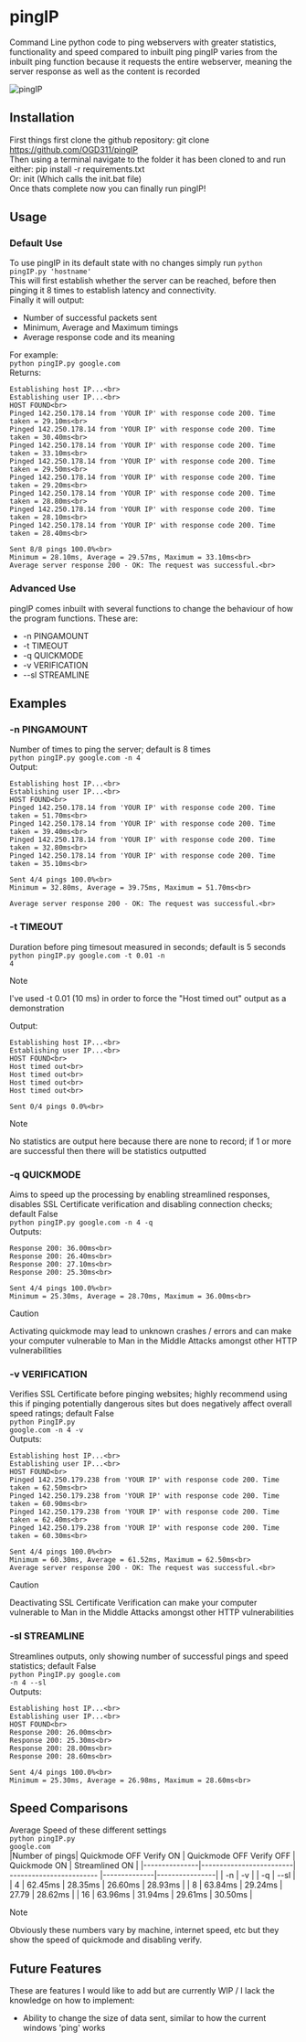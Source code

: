 # pingIP
Command Line python code to ping webservers with greater statistics, functionality and speed compared to inbuilt ping
pingIP varies from the inbuilt ping function because it requests the entire webserver, meaning the server response as well as the content is recorded

![pingIP](https://github.com/OGD311/pingIP/assets/114223604/0fcf6843-eda5-4b2d-91ca-928abbf2920e)


## Installation
First things first clone the github repository:
git clone https://github.com/OGD311/pingIP <br>
Then using a terminal navigate to the folder it has been cloned to and run either:
pip install -r requirements.txt <br>
Or:
init (Which calls the init.bat file) <br>
Once thats complete now you can finally run pingIP!

## Usage
### Default Use
To use pingIP in its default state with no changes simply run
<code>python pingIP.py 'hostname'</code><br>
This will first establish whether the server can be reached, before then pinging it 8 times to establish latency and connectivity. <br>
Finally it will output:
* Number of successful packets sent
* Minimum, Average and Maximum timings
* Average response code and its meaning

For example: <br>
<code>python pingIP.py google.com</code> <br>
Returns: <br>
```
Establishing host IP...<br>
Establishing user IP...<br>
HOST FOUND<br>
Pinged 142.250.178.14 from 'YOUR IP' with response code 200. Time taken = 29.10ms<br>
Pinged 142.250.178.14 from 'YOUR IP' with response code 200. Time taken = 30.40ms<br>
Pinged 142.250.178.14 from 'YOUR IP' with response code 200. Time taken = 33.10ms<br>
Pinged 142.250.178.14 from 'YOUR IP' with response code 200. Time taken = 29.50ms<br>
Pinged 142.250.178.14 from 'YOUR IP' with response code 200. Time taken = 29.20ms<br>
Pinged 142.250.178.14 from 'YOUR IP' with response code 200. Time taken = 28.80ms<br>
Pinged 142.250.178.14 from 'YOUR IP' with response code 200. Time taken = 28.10ms<br>
Pinged 142.250.178.14 from 'YOUR IP' with response code 200. Time taken = 28.40ms<br>

Sent 8/8 pings 100.0%<br>
Minimum = 28.10ms, Average = 29.57ms, Maximum = 33.10ms<br>
Average server response 200 - OK: The request was successful.<br>
```

### Advanced Use
pingIP comes inbuilt with several functions to change the behaviour of how the program functions. These are: <br>

* -n  PINGAMOUNT
* -t  TIMEOUT
* -q  QUICKMODE
* -v  VERIFICATION
* --sl  STREAMLINE

## Examples
### -n PINGAMOUNT
Number of times to ping the server; default is 8 times <br>
<code>python pingIP.py google.com -n 4</code> <br>
Output: <br>
```
Establishing host IP...<br>
Establishing user IP...<br>
HOST FOUND<br>
Pinged 142.250.178.14 from 'YOUR IP' with response code 200. Time taken = 51.70ms<br>
Pinged 142.250.178.14 from 'YOUR IP' with response code 200. Time taken = 39.40ms<br>
Pinged 142.250.178.14 from 'YOUR IP' with response code 200. Time taken = 32.80ms<br>
Pinged 142.250.178.14 from 'YOUR IP' with response code 200. Time taken = 35.10ms<br>

Sent 4/4 pings 100.0%<br>
Minimum = 32.80ms, Average = 39.75ms, Maximum = 51.70ms<br>

Average server response 200 - OK: The request was successful.<br>
```

### -t TIMEOUT
Duration before ping timesout measured in seconds; default is 5 seconds <br>
<code>python pingIP.py google.com -t 0.01 -n 4</code><br>
> [!NOTE]
> I've used -t 0.01 (10 ms)  in order to force the "Host timed out" output as a demonstration
 
Output: <br>
```
Establishing host IP...<br>
Establishing user IP...<br>
HOST FOUND<br>
Host timed out<br>
Host timed out<br>
Host timed out<br>
Host timed out<br>

Sent 0/4 pings 0.0%<br>
```
> [!NOTE]
> No statistics are output here because there are none to record; if 1 or more are successful then there will be statistics outputted


### -q QUICKMODE
Aims to speed up the processing by enabling streamlined responses, disables SSL Certificate verification and disabling connection checks; default False <br>
<code>python pingIP.py google.com -n 4 -q</code><br>
Outputs: <br>
```
Response 200: 36.00ms<br>
Response 200: 26.40ms<br>
Response 200: 27.10ms<br>
Response 200: 25.30ms<br>

Sent 4/4 pings 100.0%<br>
Minimum = 25.30ms, Average = 28.70ms, Maximum = 36.00ms<br>
```
>[!CAUTION]
> Activating quickmode may lead to unknown crashes / errors and can make your computer vulnerable to Man in the Middle Attacks amongst other HTTP vulnerabilities

### -v VERIFICATION
Verifies SSL Certificate before pinging websites; highly recommend using this if pinging potentially dangerous sites but does negatively affect overall speed ratings; default False <br>
<code>python PingIP.py google.com -n 4 -v</code><br>
Outputs: <br>
```
Establishing host IP...<br>
Establishing user IP...<br>
HOST FOUND<br>
Pinged 142.250.179.238 from 'YOUR IP' with response code 200. Time taken = 62.50ms<br>
Pinged 142.250.179.238 from 'YOUR IP' with response code 200. Time taken = 60.90ms<br>
Pinged 142.250.179.238 from 'YOUR IP' with response code 200. Time taken = 62.40ms<br>
Pinged 142.250.179.238 from 'YOUR IP' with response code 200. Time taken = 60.30ms<br>

Sent 4/4 pings 100.0%<br>
Minimum = 60.30ms, Average = 61.52ms, Maximum = 62.50ms<br>
Average server response 200 - OK: The request was successful.<br>
```
>[!CAUTION]
> Deactivating SSL Certificate Verification can make your computer vulnerable to Man in the Middle Attacks amongst other HTTP vulnerabilities

### -sl STREAMLINE
Streamlines outputs, only showing number of successful pings and speed statistics; default False <br>
<code>python PingIP.py google.com -n 4 --sl</code><br>
Outputs: <br>
```
Establishing host IP...<br>
Establishing user IP...<br>
HOST FOUND<br>
Response 200: 26.00ms<br>
Response 200: 25.30ms<br>
Response 200: 28.00ms<br>
Response 200: 28.60ms<br>

Sent 4/4 pings 100.0%<br>
Minimum = 25.30ms, Average = 26.98ms, Maximum = 28.60ms<br>
```

## Speed Comparisons
Average Speed of these different settings <br>
<code>python pingIP.py google.com</code> <br>
|Number of pings| Quickmode OFF Verify ON  | Quickmode OFF Verify OFF | Quickmode ON | Streamlined ON |
|---------------|-------------------------| ------------------------ |--------------|----------------|
| -n | -v | | -q | --sl |
| 4 | 62.45ms | 28.35ms | 26.60ms | 28.93ms |
| 8 | 63.84ms | 29.24ms | 27.79 | 28.62ms |
| 16 | 63.96ms | 31.94ms | 29.61ms | 30.50ms |

>[!NOTE]
>Obviously these numbers vary by machine, internet speed, etc but they show the speed of quickmode and disabling verify.


## Future Features
These are features I would like to add but are currently WIP / I lack the knowledge on how to implement: <br>
* Ability to change the size of data sent, similar to how the current windows 'ping' works



